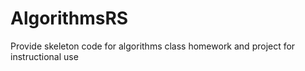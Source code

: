 # AlgorithmsRS
Provide skeleton code for algorithms class homework and project for instructional use
